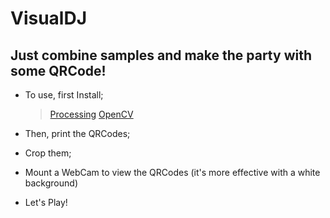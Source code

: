 VisualDJ
========

Just combine samples and make the party with some QRCode!
---------------------------------------------------------

+	To use, first Install;

	> [Processing](http://processing.org/)
	> [OpenCV](http://ubaa.net/shared/processing/opencv/)

+	Then, print the QRCodes;
+	Crop them;
+	Mount a WebCam to view the QRCodes (it's more effective with a white background)
+	Let's Play!